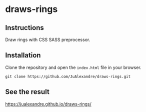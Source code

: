 # draws-rings

## Instructions

Draw rings with CSS SASS preprocessor.

## Installation

Clone the repository and open the `index.html` file in your browser.
```
git clone https://github.com/JuAlexandre/draws-rings.git
```

## See the result

https://jualexandre.github.io/draws-rings/